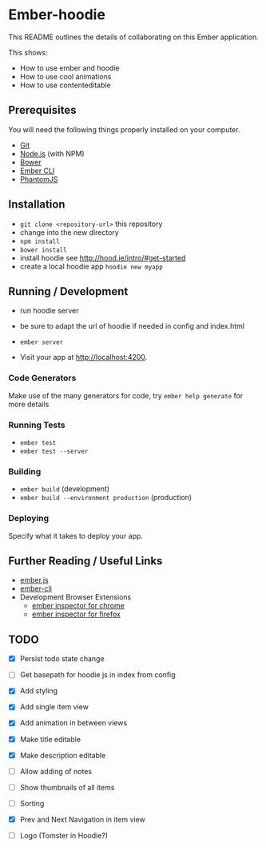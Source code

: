 # Ember-hoodie

This README outlines the details of collaborating on this Ember application.

This shows: 

* How to use ember and hoodie
* How to use cool animations
* How to use contenteditable

## Prerequisites

You will need the following things properly installed on your computer.

* [Git](http://git-scm.com/)
* [Node.js](http://nodejs.org/) (with NPM)
* [Bower](http://bower.io/)
* [Ember CLI](http://www.ember-cli.com/)
* [PhantomJS](http://phantomjs.org/)

## Installation

* `git clone <repository-url>` this repository
* change into the new directory
* `npm install`
* `bower install`
* install hoodie see http://hood.ie/intro/#get-started
* create a local hoodie app `hoodie new myapp`

## Running / Development

* run hoodie server
* be sure to adapt the url of hoodie if needed in config and index.html

* `ember server`
* Visit your app at [http://localhost:4200](http://localhost:4200).

### Code Generators

Make use of the many generators for code, try `ember help generate` for more details

### Running Tests

* `ember test`
* `ember test --server`

### Building

* `ember build` (development)
* `ember build --environment production` (production)

### Deploying

Specify what it takes to deploy your app.

## Further Reading / Useful Links

* [ember.js](http://emberjs.com/)
* [ember-cli](http://www.ember-cli.com/)
* Development Browser Extensions
  * [ember inspector for chrome](https://chrome.google.com/webstore/detail/ember-inspector/bmdblncegkenkacieihfhpjfppoconhi)
  * [ember inspector for firefox](https://addons.mozilla.org/en-US/firefox/addon/ember-inspector/)

 
## TODO

 - [x]  Persist todo state change
 - [ ]  Get basepath for hoodie js in index from config
 - [x]  Add styling
 - [x]  Add single item view
 - [x]  Add animation in between views
 - [x]  Make title editable
 - [x]  Make description editable
 - [ ]  Allow adding of notes
 - [ ]  Show thumbnails of all items
 - [ ]  Sorting
 - [X]  Prev and Next Navigation in item view
 - [ ]  Logo (Tomster in Hoodie?)  
  


 
